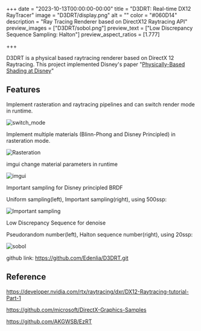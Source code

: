 +++
date = "2023-10-13T00:00:00-00:00"
title = "D3DRT: Real-time DX12 RayTracer"
image = "D3DRT/display.png"
alt = ""
color = "#060D14"
description = "Ray Tracing Renderer based on DirectX12 Raytracing API"
preview_images = ["D3DRT/sobol.png"]
preview_text = ["Low Discrepancy Sequence Sampling: Halton"]
preview_aspect_ratios = [1.777]

+++

D3DRT is a physical based raytracing renderer based on DirectX 12 Raytracing. This project implemented Disney's paper "[Physically-Based Shading at Disney](https://media.disneyanimation.com/uploads/production/publication_asset/48/asset/s2012_pbs_disney_brdf_notes_v3.pdf)"

## Features

Implement rasteration and raytracing pipelines and can switch render mode in runtime.

![switch_mode](/images/D3DRT/switch_mode.gif)

Implement multiple materials (Blinn-Phong and Disney Principled) in rasteration mode.

![Rasteration](/images/D3DRT/Rasteration.png)



imgui change material parameters in runtime

![imgui](/images/D3DRT/imgui.gif)



Important sampling for Disney principled BRDF

Uniform sampling(left), Important sampling(right), using 500ssp: 

![Important sampling](/images/D3DRT/Important_sampling.png)



Low Discrepancy Sequence for denoise

Pseudorandom number(left), Halton sequence number(right), using 20ssp: 

![sobol](/images/D3DRT/sobol.png)

github link: https://github.com/Edenlia/D3DRT.git

## Reference

https://developer.nvidia.com/rtx/raytracing/dxr/DX12-Raytracing-tutorial-Part-1

https://github.com/microsoft/DirectX-Graphics-Samples

https://github.com/AKGWSB/EzRT
